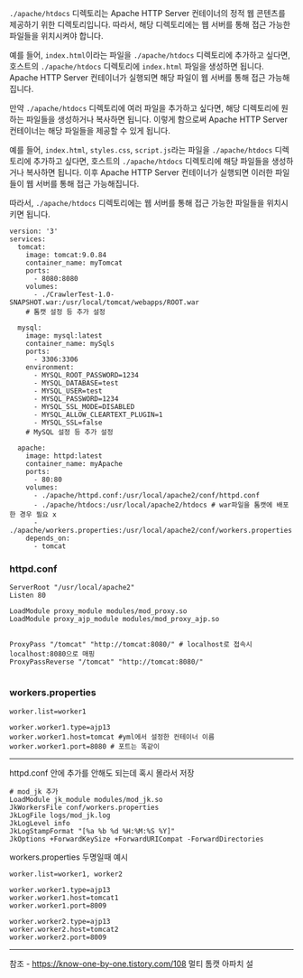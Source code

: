 



`./apache/htdocs` 디렉토리는 Apache HTTP Server 컨테이너의 정적 웹 콘텐츠를 제공하기 위한 디렉토리입니다. 따라서, 해당 디렉토리에는 웹 서버를 통해 접근 가능한 파일들을 위치시켜야 합니다.

예를 들어, `index.html`이라는 파일을 `./apache/htdocs` 디렉토리에 추가하고 싶다면, 호스트의 `./apache/htdocs` 디렉토리에 `index.html` 파일을 생성하면 됩니다. Apache HTTP Server 컨테이너가 실행되면 해당 파일이 웹 서버를 통해 접근 가능해집니다.

만약 `./apache/htdocs` 디렉토리에 여러 파일을 추가하고 싶다면, 해당 디렉토리에 원하는 파일들을 생성하거나 복사하면 됩니다. 이렇게 함으로써 Apache HTTP Server 컨테이너는 해당 파일들을 제공할 수 있게 됩니다.

예를 들어, `index.html`, `styles.css`, `script.js`라는 파일을 `./apache/htdocs` 디렉토리에 추가하고 싶다면, 호스트의 `./apache/htdocs` 디렉토리에 해당 파일들을 생성하거나 복사하면 됩니다. 이후 Apache HTTP Server 컨테이너가 실행되면 이러한 파일들이 웹 서버를 통해 접근 가능해집니다.

따라서, `./apache/htdocs` 디렉토리에는 웹 서버를 통해 접근 가능한 파일들을 위치시키면 됩니다.

```
version: '3'
services:
  tomcat:
    image: tomcat:9.0.84
    container_name: myTomcat
    ports:
      - 8080:8080
    volumes:
      - ./CrawlerTest-1.0-SNAPSHOT.war:/usr/local/tomcat/webapps/ROOT.war
    # 톰캣 설정 등 추가 설정

  mysql:
    image: mysql:latest
    container_name: mySqls
    ports:
      - 3306:3306
    environment:
      - MYSQL_ROOT_PASSWORD=1234
      - MYSQL_DATABASE=test
      - MYSQL_USER=test
      - MYSQL_PASSWORD=1234
      - MYSQL_SSL_MODE=DISABLED
      - MYSQL_ALLOW_CLEARTEXT_PLUGIN=1
      - MYSQL_SSL=false
    # MySQL 설정 등 추가 설정

  apache:
    image: httpd:latest
    container_name: myApache
    ports:
      - 80:80
    volumes:
      - ./apache/httpd.conf:/usr/local/apache2/conf/httpd.conf
      - ./apache/htdocs:/usr/local/apache2/htdocs # war파일을 톰캣에 배포한 경우 필요 x
      - ./apache/workers.properties:/usr/local/apache2/conf/workers.properties
    depends_on:
      - tomcat

```






### httpd.conf

```
ServerRoot "/usr/local/apache2"
Listen 80

LoadModule proxy_module modules/mod_proxy.so
LoadModule proxy_ajp_module modules/mod_proxy_ajp.so


ProxyPass "/tomcat" "http://tomcat:8080/" # localhost로 접속시 localhost:8080으로 매핑
ProxyPassReverse "/tomcat" "http://tomcat:8080/"


```

### workers.properties

```
worker.list=worker1

worker.worker1.type=ajp13
worker.worker1.host=tomcat #yml에서 설정한 컨테이너 이름
worker.worker1.port=8080 # 포트는 똑같이

```






---


httpd.conf 안에 추가를 안해도 되는데 혹시 몰라서 저장
```
# mod_jk 추가
LoadModule jk_module modules/mod_jk.so
JkWorkersFile conf/workers.properties
JkLogFile logs/mod_jk.log
JkLogLevel info
JkLogStampFormat "[%a %b %d %H:%M:%S %Y]"
JkOptions +ForwardKeySize +ForwardURICompat -ForwardDirectories
```


workers.properties 두명일때 예시

```
worker.list=worker1, worker2

worker.worker1.type=ajp13
worker.worker1.host=tomcat1
worker.worker1.port=8009

worker.worker2.type=ajp13
worker.worker2.host=tomcat2
worker.worker2.port=8009

```






---
참조 - https://know-one-by-one.tistory.com/108 멀티 톰캣 아파치 설